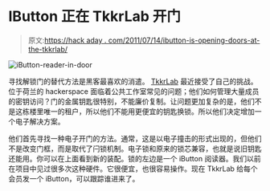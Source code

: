 # IButton 正在 TkkrLab 开门

> 原文:[https://hack aday . com/2011/07/14/ibutton-is-opening-doors-at-the-tkkrlab/](https://hackaday.com/2011/07/14/ibutton-is-opening-doors-at-the-tkkrlab/)

![](../Images/e0b65d30b39120c9e6fa4bf04742ca74.png "iButton-reader-in-door")

寻找解锁门的替代方法是黑客最喜欢的消遣。 [TkkrLab](http://www.tkkrlab.nl/wiki/TkkrLab:About) 最近接受了自己的挑战。位于荷兰的 hackerspace 面临着公共工作室常见的问题；他们如何管理大量成员的密钥访问？门的金属钥匙很特别，不能廉价复制。让问题更加复杂的是，他们不是这栋楼里唯一的租户，所以他们不能用更便宜的钥匙换锁。所以他们决定增加一个电子解决方案。

他们首先寻找一种电子开门的方法。通常，这是以电子撞击的形式出现的，但他们不是改变门框，而是取代了闩锁机制。电子锁和原来的锁芯兼容，也就是说旧钥匙还能用。你可以在上面看到新的装配。锁的左边是一个 iButton 阅读器。我们以前在项目中见过很多次这种硬件。它很便宜，也很容易操作。现在 TkkrLab 给每个会员发一个 iButton，可以跟踪谁进来了。